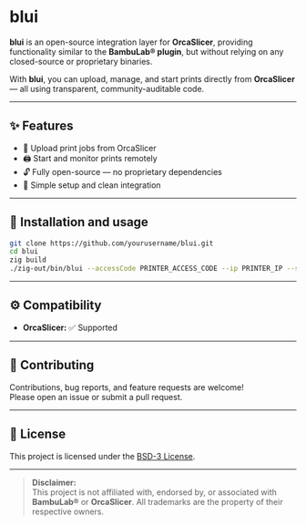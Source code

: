 # blui

**blui** is an open-source integration layer for **OrcaSlicer**, providing functionality similar to the **BambuLab® plugin**, but without relying on any closed-source or proprietary binaries.

With **blui**, you can upload, manage, and start prints directly from **OrcaSlicer** — all using transparent, community-auditable code.

---

## ✨ Features

- 🚀 Upload print jobs from OrcaSlicer  
- 🖨️ Start and monitor prints remotely  
- 🔓 Fully open-source — no proprietary dependencies  
- 🧩 Simple setup and clean integration  

---

## 🧰 Installation and usage

```bash
git clone https://github.com/yourusername/blui.git
cd blui
zig build
./zig-out/bin/blui --accessCode PRINTER_ACCESS_CODE --ip PRINTER_IP --serial PRINTER_SERIAL
```

---

## ⚙️ Compatibility

- **OrcaSlicer:** ✅ Supported  

---

## 🤝 Contributing

Contributions, bug reports, and feature requests are welcome!  
Please open an issue or submit a pull request.

---

## 📜 License

This project is licensed under the [BSD-3 License](LICENSE).

---

> **Disclaimer:**  
> This project is not affiliated with, endorsed by, or associated with **BambuLab®** or **OrcaSlicer**.
All trademarks are the property of their respective owners.
